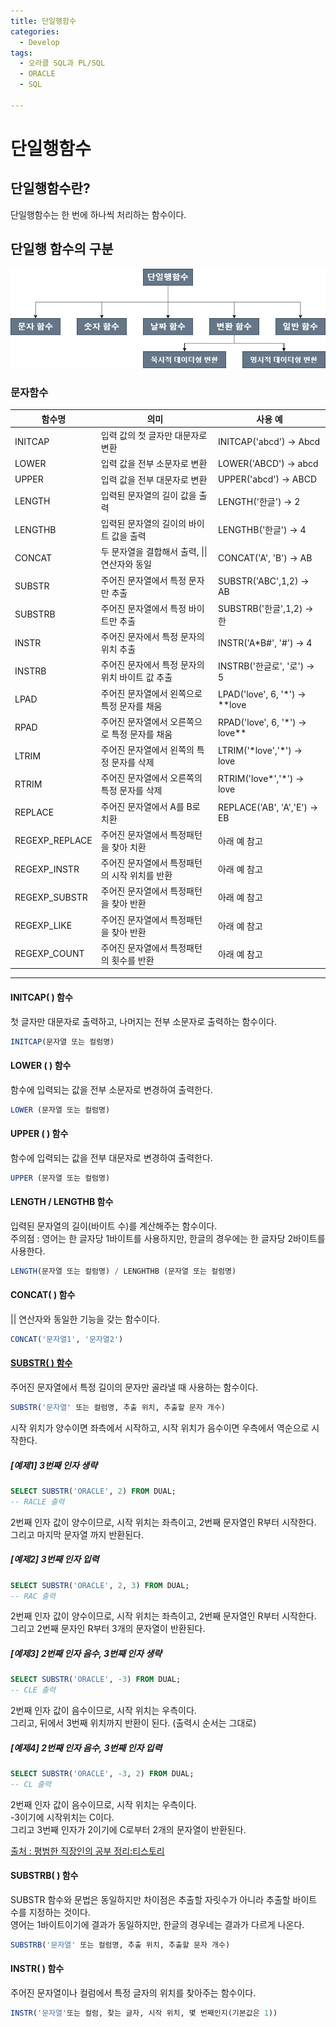 ```yaml
---
title: 단일행함수
categories:
  - Develop
tags:
  - 오라클 SQL과 PL/SQL
  - ORACLE
  - SQL

---
```


#  단일행함수

## 단일행함수란?

단일행함수는 한 번에 하나씩 처리하는 함수이다.

## 단일행 함수의 구분

![20220824_1](/_posts/images/20220824_1.png)

### 문자함수

| 함수명         | 의미                                            | 사용 예                          |
| -------------- | ----------------------------------------------- | -------------------------------- |
| INITCAP        | 입력 값의 첫 글자만 대문자로 변환               | INITCAP('abcd') → Abcd           |
| LOWER          | 입력 값을 전부 소문자로 변환                    | LOWER('ABCD') → abcd             |
| UPPER          | 입력 값을 전부 대문자로 변환                    | UPPER('abcd') → ABCD             |
| LENGTH         | 입력된 문자열의 길이 값을 출력                  | LENGTH('한글') → 2               |
| LENGTHB        | 입력된 문자열의 길이의 바이트 값을 출력         | LENGTHB('한글') → 4              |
| CONCAT         | 두 문자열을 결합해서 출력, \|\| 연산자와 동일   | CONCAT('A', 'B') → AB            |
| SUBSTR         | 주어진 문자열에서 특정 문자만 추출              | SUBSTR('ABC',1,2) → AB           |
| SUBSTRB        | 주어진 문자열에서 특정 바이트만 추출            | SUBSTRB('한글',1,2) → 한         |
| INSTR          | 주어진 문자에서 특정 문자의 위치 추출           | INSTR('A*B#', '#') → 4           |
| INSTRB         | 주어진 문자에서 특정 문자의 위치 바이트 값 추출 | INSTRB('한글로', '로') → 5       |
| LPAD           | 주어진 문자열에서 왼쪽으로 특정 문자를 채움     | LPAD('love', 6, '\*') → \*\*love |
| RPAD           | 주어진 문자열에서 오른쪽으로 특정 문자를 채움   | RPAD('love', 6, '\*') → love\*\* |
| LTRIM          | 주어진 문자열에서 왼쪽의 특정 문자를 삭제       | LTRIM('\*love','\*') → love      |
| RTRIM          | 주어진 문자열에서 오른쪽의 특정 문자를 삭제     | RTRIM('love\*','\*') → love      |
| REPLACE        | 주어진 문자열에서 A를 B로 치환                  | REPLACE('AB', 'A','E') → EB      |
| REGEXP_REPLACE | 주어진 문자열에서 특정패턴을 찾아 치환          | 아래 예 참고                     |
| REGEXP_INSTR   | 주어진 문자열에서 특정패턴의 시작 위치를 반환   | 아래 예 참고                     |
| REGEXP_SUBSTR  | 주어진 문자열에서 특정패턴을 찾아 반환          | 아래 예 참고                     |
| REGEXP_LIKE    | 주어진 문자열에서 특정패턴을 찾아 반환          | 아래 예 참고                     |
| REGEXP_COUNT   | 주어진 문자열에서 특정패턴의 횟수를 반환        | 아래 예 참고                     |

---

#### INITCAP( ) 함수

첫 글자만 대문자로 출력하고, 나머지는 전부 소문자로 출력하는 함수이다.

```SQL
INITCAP(문자열 또는 컬럼명)
```

#### LOWER ( ) 함수

함수에 입력되는 값을 전부 소문자로 변경하여 출력한다.

```SQL
LOWER (문자열 또는 컬럼명)
```

#### UPPER ( ) 함수

함수에 입력되는 값을 전부 대문자로 변경하여 출력한다.

```SQL
UPPER (문자열 또는 컬럼명)
```

#### LENGTH / LENGTHB 함수

입력된 문자열의 길이(바이트 수)를 계산해주는 함수이다.<br>주의점 : 영어는 한 글자당 1바이트를 사용하지만, 한글의 경우에는 한 글자당 2바이트를 사용한다.

```SQL
LENGTH(문자열 또는 컬럼명) / LENGHTHB (문자열 또는 컬럼명)
```

#### CONCAT( ) 함수

|| 연산자와 동일한 기능을 갖는 함수이다.

```SQL
CONCAT('문자열1', '문자열2')
```

#### <u>SUBSTR( ) 함수</u>

주어진 문자열에서 특정 길이의 문자만 골라낼 때 사용하는 함수이다.<br>

```SQL
SUBSTR('문자열' 또는 컬럼명, 추출 위치, 추출할 문자 개수)
```

시작 위치가 양수이면 좌측에서 시작하고, 시작 위치가 음수이면 우측에서 역순으로 시작한다.

##### [예제1] 3번째 인자 생략

```SQL
SELECT SUBSTR('ORACLE', 2) FROM DUAL;
-- RACLE 출력
```

2번째 인자 값이 양수이므로, 시작 위치는 좌측이고, 2번째 문자열인 R부터 시작한다.<br>그리고 마지막 문자열 까지 반환된다.

##### [예제2] 3번째 인자 입력

```SQL
SELECT SUBSTR('ORACLE', 2, 3) FROM DUAL;
-- RAC 출력
```

2번째 인자 값이 양수이므로, 시작 위치는 좌측이고, 2번째 문자열인 R부터 시작한다.<br>그리고 2번째 문자인 R부터 3개의 문자열이 반환된다.

##### [예제3] 2번째 인자 음수, 3번째 인자 생략

```SQL
SELECT SUBSTR('ORACLE', -3) FROM DUAL;
-- CLE 출력
```

2번째 인자 값이 음수이므로, 시작 위치는 우측이다.<br>그리고, 뒤에서 3번째 위치까지 반환이 된다. (출력시 순서는 그대로)

##### [예제4] 2번째 인자 음수, 3번째 인자 입력

```SQL
SELECT SUBSTR('ORACLE', -3, 2) FROM DUAL;
-- CL 출력
```

2번째 인자 값이 음수이므로, 시작 위치는 우측이다.<br>-3이기에 시작위치는 C이다.<BR> 그리고 3번째 인자가 2이기에 C로부터 2개의 문자열이 반환된다.

[출처 : 평범한 직장인의 공부 정리:티스토리](https://developer-talk.tistory.com/56) 

#### SUBSTRB( ) 함수

SUBSTR 함수와 문법은 동일하지만 차이점은 추출할 자릿수가 아니라 추출할 바이트 수를 지정하는 것이다.<br>영어는 1바이트이기에 결과가 동일하지만, 한글의 경우네는 결과가 다르게 나온다.

```SQL
SUBSTRB('문자열' 또는 컬럼명, 추출 위치, 추출할 문자 개수)
```

#### INSTR( ) 함수

주어진 문자열이나 컬럼에서 특정 글자의 위치를 찾아주는 함수이다.

```SQL
INSTR('문자열'또는 컬럼, 찾는 글자, 시작 위치, 몇 번째인지(기본값은 1))
```

